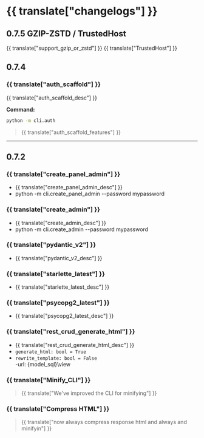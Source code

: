 # {{ translate["changelogs"] }}

## 0.7.5 GZIP-ZSTD / TrustedHost
 {{ translate["support_gzip_or_zstd"] }}
 {{ translate["TrustedHost"] }}

## 0.7.4

### {{ translate["auth_scaffold"] }}
{{ translate["auth_scaffold_desc"] }}

**Command:**
```bash
python -m cli.auth
```

>{{ translate["auth_scaffold_features"] }}

---
## 0.7.2

### {{ translate["create_panel_admin"] }}
- {{ translate["create_panel_admin_desc"] }}
 -    python -m cli.create_panel_admin --password mypassword 

### {{ translate["create_admin"] }}
- {{ translate["create_admin_desc"] }}
 -    python -m cli.create_admin --password mypassword 

### {{ translate["pydantic_v2"] }}
- {{ translate["pydantic_v2_desc"] }}

### {{ translate["starlette_latest"] }}
- {{ translate["starlette_latest_desc"] }}

### {{ translate["psycopg2_latest"] }}
- {{ translate["psycopg2_latest_desc"] }}

### {{ translate["rest_crud_generate_html"] }}
-  {{ translate["rest_crud_generate_html_desc"] }}
- `generate_html: bool = True`  
- `rewrite_template: bool = False`  
-url: {model_sql}\view

### {{ translate["Minify_CLI"] }}
> {{ translate["We've improved the CLI for minifying"] }}

### {{ translate["Compress HTML"] }}
> {{ translate["now always compress response html  and always and minifyin"] }}
